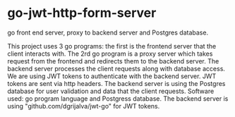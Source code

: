 # go-jwt-http-form-server
go front end server, proxy to backend server and Postgres database.

This project uses 3 go programs: the first is the frontend server that the client
interacts with. The 2rd go program is a proxy server which takes request from the
frontend and redirects them to the backend server. The backend server processes 
the client requests along with database access. We are using JWT tokens to authenticate 
with the backend server. JWT tokens are sent via http headers. The backend server is
using the Postgres database for user validation and data that the client requests.
Software used: go program language and Postgress database. The backend server is using
"github.com/dgrijalva/jwt-go" for JWT tokens.
